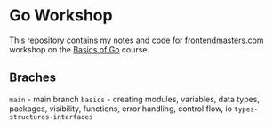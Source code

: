 # Go Workshop

This repository contains my notes and code for [frontendmasters.com](https://frontendmasters.com/) workshop on the [Basics of Go](https://frontendmasters.com/courses/go-basics/) course.

## Braches

`main` - main branch
`basics` - creating modules, variables, data types, packages, visibility, functions, error handling, control flow, io
`types-structures-interfaces`
